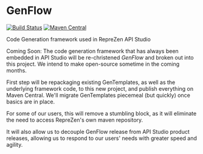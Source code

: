 # GenFlow
[![Build Status](https://travis-ci.org/RepreZen/GenFlow.svg?branch=master)](https://travis-ci.org/RepreZen/GenFlow)
[![Maven Central](https://img.shields.io/maven-central/v/org.apache.maven/apache-maven.svg)](https://mvnrepository.com/artifact/com.reprezen.genflow)

Code Generation framework used in RepreZen API Studio

Coming Soon: The code generation framework that has always been embedded in API Studio will be re-christened *GenFlow* and broken out into this project. We intend to make open-source sometime in the coming months.

First step will be repackaging existing GenTemplates, as well as the underlying framework code, to this new project, and publish everything on Maven Central. We'll migrate GenTemplates piecemeal (but quickly) once basics are in place.

For some of our users, this will remove a stumbling block, as it will eliminate the need to access RepreZen's own maven repository.

It will also allow us to decouple GenFlow release from API Studio product releases, allowing us to respond to our users' needs with greater speed and agility.
